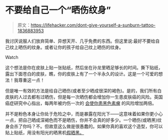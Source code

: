 # 不要给自己一个“晒伤纹身”

> 原文：<https://lifehacker.com/dont-give-yourself-a-sunburn-tattoo-1836883953>

我讨厌说服人们放弃简单、异想天开、几乎免费的东西。但这里说:最好不要给自己纹上晒伤的纹身。或者让你的孩子给自己纹上晒伤的纹身。

Watch

这个想法是你在皮肤上贴一张贴纸，然后坐在孙龙里晒足够长的时间。撕下贴纸，露出下面苍白的皮肤，瞧，你的皮肤上有了一个半永久的设计。这是一个可爱的想法！我尊重这一点！

但是唯一有效的方法是给自己晒伤(或者至少晒成很深的褐色)。是的，我们所有白皮肤的人过去都有过晒伤，但是每一次晒伤都会增加你一生患皮肤癌的风险。英国癌症研究中心指出，每两年被灼伤一次的 [会使你患黑色素瘤](https://www.cancerresearchuk.org/about-cancer/causes-of-cancer/sun-uv-and-cancer/how-does-the-sun-and-uv-cause-cancer) 的风险增加两倍。

并不是粉色本身让你处于危险之中，而是暴露在阳光下——这意味着如果你更小心一点，把自己晒成深褐色而不是晒伤，你并不会真的好多少。一个晒伤(或晒黑)纹身会杀了你吗？不。但故意这么做是很愚蠢的。如果你真的喜欢这个造型，你可以贴上贴纸，用没有阳光的晒黑机[假晒黑。](https://vitals.lifehacker.com/whats-the-safest-way-to-get-a-tan-1827401463)